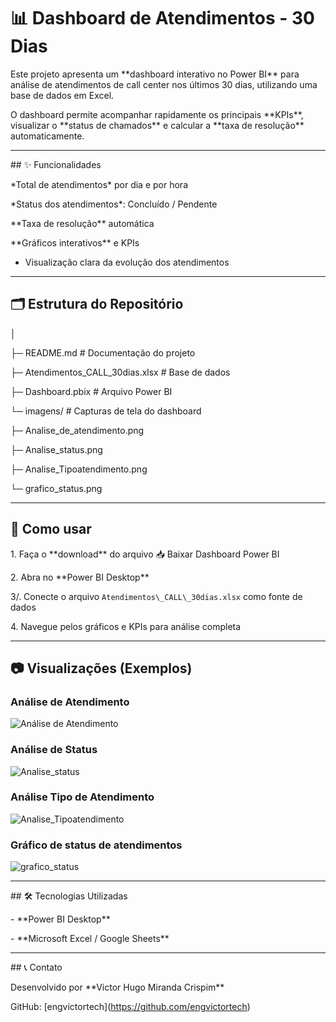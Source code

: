 # 📊 Dashboard de Atendimentos - 30 Dias



Este projeto apresenta um \*\*dashboard interativo no Power BI\*\* para análise de atendimentos de call center nos últimos 30 dias, utilizando uma base de dados em Excel.  



O dashboard permite acompanhar rapidamente os principais \*\*KPIs\*\*, visualizar o \*\*status de chamados\*\* e calcular a \*\*taxa de resolução\*\* automaticamente.



---



\## ✨ Funcionalidades



\*Total de atendimentos\* por dia e por hora    

\*Status dos atendimentos\*: Concluído / Pendente  

 \*\*Taxa de resolução\*\* automática  

 \*\*Gráficos interativos\*\* e KPIs  

- Visualização clara da evolução dos atendimentos  



---



## 🗂 Estrutura do Repositório



│

├─ README.md # Documentação do projeto

├─ Atendimentos\_CALL\_30dias.xlsx # Base de dados

├─ Dashboard.pbix # Arquivo Power BI

└─ imagens/ # Capturas de tela do dashboard

├─ Analise\_de\_atendimento.png

├─ Analise\_status.png

├─ Analise\_Tipoatendimento.png

└─ grafico\_status.png



---



## 🚀 Como usar



1\. Faça o \*\*download\*\* do arquivo 📥 Baixar Dashboard Power BI  

2\. Abra no \*\*Power BI Desktop\*\*  

3/. Conecte o arquivo `Atendimentos\_CALL\_30dias.xlsx` como fonte de dados  

4\. Navegue pelos gráficos e KPIs para análise completa  



---



## 📷 Visualizações (Exemplos)



### Análise de Atendimento

![Análise de Atendimento](images/Analise\_de\_atendimento.png)



### Análise de Status

![Analise\_status](images/Analise\_status.png)



### Análise Tipo de Atendimento

![Analise\_Tipoatendimento](images/Analise\_Tipoatendimento.png)



### Gráfico de status de atendimentos

![grafico\_status](images/grafico\_status.png)



---



\## 🛠 Tecnologias Utilizadas



\- \*\*Power BI Desktop\*\*  

\- \*\*Microsoft Excel / Google Sheets\*\*  



---



\## 📞 Contato



Desenvolvido por \*\*Victor Hugo Miranda Crispim\*\*  

GitHub: \[engvictortech](https://github.com/engvictortech)



